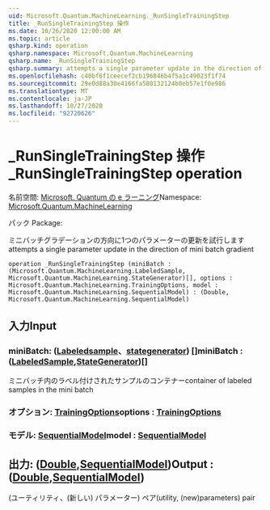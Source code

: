 ```yaml
---
uid: Microsoft.Quantum.MachineLearning._RunSingleTrainingStep
title: _RunSingleTrainingStep 操作
ms.date: 10/26/2020 12:00:00 AM
ms.topic: article
qsharp.kind: operation
qsharp.namespace: Microsoft.Quantum.MachineLearning
qsharp.name: _RunSingleTrainingStep
qsharp.summary: attempts a single parameter update in the direction of mini batch gradient
ms.openlocfilehash: c40bf6f1ceecef2cb196846b4f5a1c49023f1f74
ms.sourcegitcommit: 29e0d88a30e4166fa580132124b0eb57e1f0e986
ms.translationtype: MT
ms.contentlocale: ja-JP
ms.lasthandoff: 10/27/2020
ms.locfileid: "92720626"
---
```

# <a name="_runsingletrainingstep-operation"></a><span data-ttu-id="b3afe-102">_RunSingleTrainingStep 操作</span><span class="sxs-lookup"><span data-stu-id="b3afe-102">_RunSingleTrainingStep operation</span></span>

<span data-ttu-id="b3afe-103">名前空間: [Microsoft. Quantum の e ラーニング](xref:Microsoft.Quantum.MachineLearning)</span><span class="sxs-lookup"><span data-stu-id="b3afe-103">Namespace: [Microsoft.Quantum.MachineLearning](xref:Microsoft.Quantum.MachineLearning)</span></span>

<span data-ttu-id="b3afe-104">パック [](https://nuget.org/packages/)</span><span class="sxs-lookup"><span data-stu-id="b3afe-104">Package: [](https://nuget.org/packages/)</span></span>


<span data-ttu-id="b3afe-105">ミニバッチグラデーションの方向に1つのパラメーターの更新を試行します</span><span class="sxs-lookup"><span data-stu-id="b3afe-105">attempts a single parameter update in the direction of mini batch gradient</span></span>

```qsharp
operation _RunSingleTrainingStep (miniBatch : (Microsoft.Quantum.MachineLearning.LabeledSample, Microsoft.Quantum.MachineLearning.StateGenerator)[], options : Microsoft.Quantum.MachineLearning.TrainingOptions, model : Microsoft.Quantum.MachineLearning.SequentialModel) : (Double, Microsoft.Quantum.MachineLearning.SequentialModel)
```


## <a name="input"></a><span data-ttu-id="b3afe-106">入力</span><span class="sxs-lookup"><span data-stu-id="b3afe-106">Input</span></span>

### <a name="minibatch--labeledsamplestategenerator"></a><span data-ttu-id="b3afe-107">miniBatch: ([Labeledsample](xref:Microsoft.Quantum.MachineLearning.LabeledSample)、[stategenerator](xref:Microsoft.Quantum.MachineLearning.StateGenerator)) []</span><span class="sxs-lookup"><span data-stu-id="b3afe-107">miniBatch : ([LabeledSample](xref:Microsoft.Quantum.MachineLearning.LabeledSample),[StateGenerator](xref:Microsoft.Quantum.MachineLearning.StateGenerator))[]</span></span>

<span data-ttu-id="b3afe-108">ミニバッチ内のラベル付けされたサンプルのコンテナー</span><span class="sxs-lookup"><span data-stu-id="b3afe-108">container of labeled samples in the mini batch</span></span>


### <a name="options--trainingoptions"></a><span data-ttu-id="b3afe-109">オプション: [TrainingOptions](xref:Microsoft.Quantum.MachineLearning.TrainingOptions)</span><span class="sxs-lookup"><span data-stu-id="b3afe-109">options : [TrainingOptions](xref:Microsoft.Quantum.MachineLearning.TrainingOptions)</span></span>




### <a name="model--sequentialmodel"></a><span data-ttu-id="b3afe-110">モデル: [SequentialModel](xref:Microsoft.Quantum.MachineLearning.SequentialModel)</span><span class="sxs-lookup"><span data-stu-id="b3afe-110">model : [SequentialModel](xref:Microsoft.Quantum.MachineLearning.SequentialModel)</span></span>





## <a name="output--doublesequentialmodel"></a><span data-ttu-id="b3afe-111">出力: ([Double](xref:microsoft.quantum.lang-ref.double),[SequentialModel](xref:Microsoft.Quantum.MachineLearning.SequentialModel))</span><span class="sxs-lookup"><span data-stu-id="b3afe-111">Output : ([Double](xref:microsoft.quantum.lang-ref.double),[SequentialModel](xref:Microsoft.Quantum.MachineLearning.SequentialModel))</span></span>

<span data-ttu-id="b3afe-112">(ユーティリティ、(新しい) パラメーター) ペア</span><span class="sxs-lookup"><span data-stu-id="b3afe-112">(utility, (new)parameters) pair</span></span>